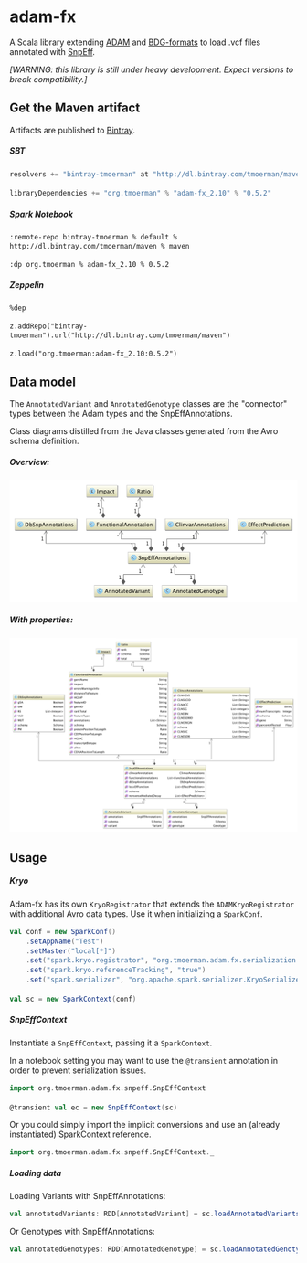 # adam-fx

A Scala library extending [ADAM](https://github.com/bigdatagenomics/adam) and [BDG-formats](https://github.com/bigdatagenomics/bdg-formats) to load .vcf files annotated with [SnpEff](http://snpeff.sourceforge.net/). 

*[WARNING: this library is still under heavy development. Expect versions to break compatibility.]*

## Get the Maven artifact

Artifacts are published to [Bintray](https://bintray.com/tmoerman/maven/adam-fx).

##### SBT

```sbt
resolvers += "bintray-tmoerman" at "http://dl.bintray.com/tmoerman/maven"`

libraryDependencies += "org.tmoerman" % "adam-fx_2.10" % "0.5.2"
```

##### Spark Notebook

```
:remote-repo bintray-tmoerman % default % http://dl.bintray.com/tmoerman/maven % maven

:dp org.tmoerman % adam-fx_2.10 % 0.5.2
```

##### Zeppelin

```
%dep

z.addRepo("bintray-tmoerman").url("http://dl.bintray.com/tmoerman/maven")

z.load("org.tmoerman:adam-fx_2.10:0.5.2")
```

## Data model

The `AnnotatedVariant` and `AnnotatedGenotype` classes are the "connector" types between the Adam types and the SnpEffAnnotations.

Class diagrams distilled from the Java classes generated from the Avro schema definition. 

##### Overview:

![Class diagram](img/adam_fx_small_diagram.png?raw=true)

##### With properties:

![Class diagram](img/adam_fx_class_diagram.png?raw=true)

## Usage

##### Kryo

Adam-fx has its own `KryoRegistrator` that extends the `ADAMKryoRegistrator` with additional Avro data types. Use it
when initializing a `SparkConf`.
      
```scala
val conf = new SparkConf()
    .setAppName("Test")
    .setMaster("local[*]")
    .set("spark.kryo.registrator", "org.tmoerman.adam.fx.serialization.AdamFxKryoRegistrator")
    .set("spark.kryo.referenceTracking", "true")
    .set("spark.serializer", "org.apache.spark.serializer.KryoSerializer")
    
val sc = new SparkContext(conf)
```

##### SnpEffContext

Instantiate a `SnpEffContext`, passing it a `SparkContext`. 

In a notebook setting you may want to use the `@transient` annotation in order to prevent serialization issues.

```scala
import org.tmoerman.adam.fx.snpeff.SnpEffContext

@transient val ec = new SnpEffContext(sc)
```

Or you could simply import the implicit conversions and use an (already instantiated) SparkContext reference.

```scala
import org.tmoerman.adam.fx.snpeff.SnpEffContext._
```    
    
##### Loading data

Loading Variants with SnpEffAnnotations:

```scala
val annotatedVariants: RDD[AnnotatedVariant] = sc.loadAnnotatedVariants(annotatedVcf)
```

Or Genotypes with SnpEffAnnotations:

```scala
val annotatedGenotypes: RDD[AnnotatedGenotype] = sc.loadAnnotatedGenotypes(annotatedVcf)
```
